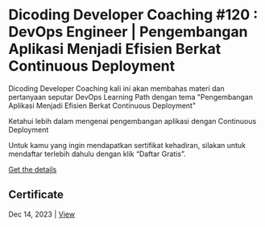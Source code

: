 # Dicoding Developer Coaching #120 : DevOps Engineer | Pengembangan Aplikasi Menjadi Efisien Berkat Continuous Deployment
Dicoding Developer Coaching kali ini akan membahas materi dan pertanyaan seputar DevOps Learning Path dengan tema "Pengembangan Aplikasi Menjadi Efisien Berkat Continuous Deployment"

Ketahui lebih dalam mengenai pengembangan aplikasi dengan Continuous Deployment

Untuk kamu yang ingin mendapatkan sertifikat kehadiran, silakan untuk mendaftar terlebih dahulu dengan klik “Daftar Gratis”.

[Get the details](https://www.dicoding.com/events/7328)

## Certificate
Dec 14, 2023 | [View](certificate/certificate.pdf)
